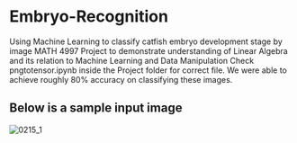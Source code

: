 # Embryo-Recognition
Using Machine Learning to classify catfish embryo development stage by image
MATH 4997 Project to demonstrate understanding of Linear Algebra and its relation to Machine Learning and Data Manipulation
Check pngtotensor.ipynb inside the Project folder for correct file. We were able to achieve roughly 80% accuracy on classifying these images. 

## Below is a sample input image
![0215_1](https://user-images.githubusercontent.com/81037208/215595733-ac4424bc-4f17-4164-ad48-c92e9555890d.png)
